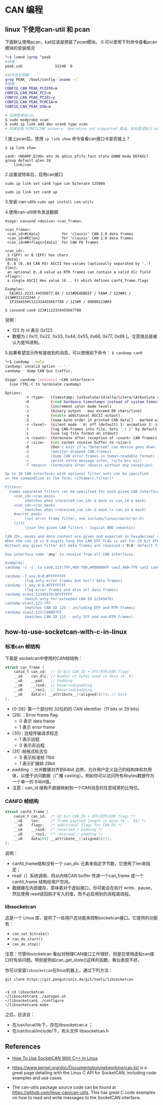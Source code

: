 # CAN 编程

## linux 下使用can-util 和 pcan
下面默认使用pcan，kali应该是预装了pcan模块。
0.可以使用下列命令查看pcan模块的安装情况

```sh
└─$ lsmod |grep ^peak 
#结果：
peak_usb               53248  0

#此外还可观察：
grep PEAK_ /boot/config-`uname -r`
#结果：
CONFIG_CAN_PEAK_PCIEFD=m
CONFIG_CAN_PEAK_PCI=m
CONFIG_CAN_PEAK_PCIEC=y
CONFIG_CAN_PEAK_PCMCIA=m
CONFIG_CAN_PEAK_USB=m

# 如果是虚拟can
$ sudo modprobe vcan
$ sudo ip link add dev vcan0 type vcan
# 如果出现 RTNETLINK answers: Operation not supported 错误，去先尝试执行 sudo modprobe can 或者 sudo modprobe vcan。modprobe - Add and remove modules from the Linux Kernel
```


1.接上pcan后，使用 `ip link show` 命令查看can接口卡是否接上？

```
$ ip link show

can0: <NOARP,ECHO> mtu 16 qdisc pfifo_fast state DOWN mode DEFAULT group default qlen 10
    link/can 
```

2.设置波特率后，启用can接口

`sudo ip link set can0 type can biterate 125000`

`sudo ip link set can0 up`

3.安装 can-utils
`sudo apt install can-utils`

4.使用can-util命令发送数据

```
Usage: cansend <device> <can_frame>.

<can_frame>:
 <can_id>#{data}          for 'classic' CAN 2.0 data frames
 <can_id>#R{len}          for 'classic' CAN 2.0 data frames
 <can_id>##<flags>{data}  for CAN FD frames

<can_id>:
 3 (SFF) or 8 (EFF) hex chars
{data}:
 0..8 (0..64 CAN FD) ASCII hex-values (optionally separated by '.')
{len}:
 an optional 0..8 value as RTR frames can contain a valid dlc field
<flags>:
 a single ASCII Hex value (0 .. F) which defines canfd_frame.flags

Examples:
  5A1#11.2233.44556677.88 / 123#DEADBEEF / 5AA# / 123##1 / 213##311223344 /
  1F334455#1122334455667788 / 123#R / 00000123#R3
```
`$ cansend can0 123#1122334455667788`

说明：
- 123 为 id 表示 0x123
- 数据为 [ 0x11, 0x22, 0x33, 0x44, 0x55, 0x66, 0x77, 0x88 ]。注意值总是被认为是16进制。

5.如果希望显示所有接收到的消息，可以使用如下命令：
`$ candump can0`

```sh
└─$ candump --help                                                          1 ⨯
candump: invalid option -- '-'
candump - dump CAN bus traffic.

Usage: candump [options] <CAN interface>+
  (use CTRL-C to terminate candump)

Options:
         -t <type>   (timestamp: (a)bsolute/(d)elta/(z)ero/(A)bsolute w date)
         -H          (read hardware timestamps instead of system timestamps)
         -c          (increment color mode level)
         -i          (binary output - may exceed 80 chars/line)
         -a          (enable additional ASCII output)
         -S          (swap byte order in printed CAN data[] - marked with '`' )
         -s <level>  (silent mode - 0: off (default) 1: animation 2: silent)
         -l          (log CAN-frames into file. Sets '-s 2' by default)
         -L          (use log file format on stdout)
         -n <count>  (terminate after reception of <count> CAN frames)
         -r <size>   (set socket receive buffer to <size>)
         -D          (Don't exit if a "detected" can device goes down.
         -d          (monitor dropped CAN frames)
         -e          (dump CAN error frames in human-readable format)
         -x          (print extra message infos, rx/tx brs esi)
         -T <msecs>  (terminate after <msecs> without any reception)

Up to 16 CAN interfaces with optional filter sets can be specified
on the commandline in the form: <ifname>[,filter]*

Filters:
  Comma separated filters can be specified for each given CAN interface:
    <can_id>:<can_mask>
         (matches when <received_can_id> & mask == can_id & mask)
    <can_id>~<can_mask>
         (matches when <received_can_id> & mask != can_id & mask)
    #<error_mask>
         (set error frame filter, see include/linux/can/error.h)
    [j|J]
         (join the given CAN filters - logical AND semantic)

CAN IDs, masks and data content are given and expected in hexadecimal values.
When the can_id is 8 digits long the CAN_EFF_FLAG is set for 29 bit EFF format.
Without any given filter all data frames are received ('0:0' default filter).

Use interface name 'any' to receive from all CAN interfaces.

Examples:
candump -c -c -ta can0,123:7FF,400:700,#000000FF can2,400~7F0 can3 can8

candump -l any,0~0,#FFFFFFFF
         (log only error frames but no(!) data frames)
candump -l any,0:0,#FFFFFFFF
         (log error frames and also all data frames)
candump vcan2,12345678:DFFFFFFF
         (match only for extended CAN ID 12345678)
candump vcan2,123:7FF
         (matches CAN ID 123 - including EFF and RTR frames)
candump vcan2,123:C00007FF
         (matches CAN ID 123 - only SFF and non-RTR frames)

```


## how-to-use-socketcan-with-c-in-linux

### 标准can 帧结构
下面是 socketcan中使用的CAN帧结构：

```c
struct can_frame {
    canid_t can_id;  // 32-bit CAN_ID + EFF/RTR/ERR flags
    __u8    can_dlc; // Number of bytes used in data (0..8)
    __u8    __pad;   // Padding
    __u8    __res0;  // Reserved/padding
    __u8    __res1;  // Reserved/padding
    __u8    data[8] __attribute__((aligned(8))); // Data
};
```

- [0-28]: 第一个部分时 32位的的 CAN identifier（11 bits or 29 bits）
- [29]  ：Error frame flag
  - 0 表示 data frame
  - 1 表示 error frame
- [30] : 远程传输请求标志
  - 1 表示远程
  - 0 表示非远程
- [31] :帧格式标志位 
  - 0 表示标准帧 11bit
  - 1 表示扩展帧 29bit
- padding ：允许数据对齐到64bit 边界。允许用户定义自己的结构体和共用体，以便于访问数据（广播 casting）。例如你可以访问所有8bytes数据作为一个单一的 64bit值。
- 注意：can_id 结构不直接映射到一个CAN消息的任意域里的比特位。

### CANFD 帧结构

```c
struct canfd_frame {
    canid_t can_id;  /* 32 bit CAN_ID + EFF/RTR/ERR flags */
    __u8    len;     /* frame payload length in byte (0 .. 64) */
    __u8    flags;   /* additional flags for CAN FD */
    __u8    __res0;  /* reserved / padding */
    __u8    __res1;  /* reserved / padding */
    __u8    data[64] __attribute__((aligned(8)));
};
```

说明：
- canfd_frame结构没有一个 can_dlc 元素来指定字节数，它使用了len来指定；
- read（）系统调用，将从内核CAN buffer 传递一个can_frame 或一个 canfd_frame 结构给用户空间。
- 数据被在内部缓存，意味着对于虚拟接口，你可能会在执行 write、pause，然后使用 read读回刚才写入的值，而不必启用别的进程或线程。


### libsocketcan

这是一个 Linux 库，提供了一些用户态功能来控制socketcan接口。它提供的功能有：
- `can_set_bitrate()`
- `can_do_start()`
- `can_do_stop()`

注意：尽管libsocketcan 看似对物理CAN接口工作很好，但是在使用虚拟can接口时有些问题。特别是例如can_get_state()这样的函数，看似表现不好。

你可以安装`libsocketcan`在linux机器上，通过下列方法：
```
git clone https://git.pengutronix.de/git/tools/libsocketcan


~$ cd libsocketcan
~/libsocketcan$ ./autogen.sh
~/libsocketcan$ ./configure
~/libsocketcan$ make
```

之后，应该会：
- 在/usr/local/lib下，存在libsocketcan.a ；
- 在/usr/local/include/下，有头文件 libsocketcan.h 


## References
- [How To Use SocketCAN With C++ In Linux](https://blog.mbedded.ninja/programming/operating-systems/linux/how-to-use-socketcan-with-c-in-linux/)

- https://www.kernel.org/doc/Documentation/networking/can.txt is a great page detailing with the Linux C API for SocketCAN, including code examples and use cases.

- The can-utils package source code can be found at https://github.com/linux-can/can-utils. This has great C code examples on how to read and write messages to the SocketCAN interface.